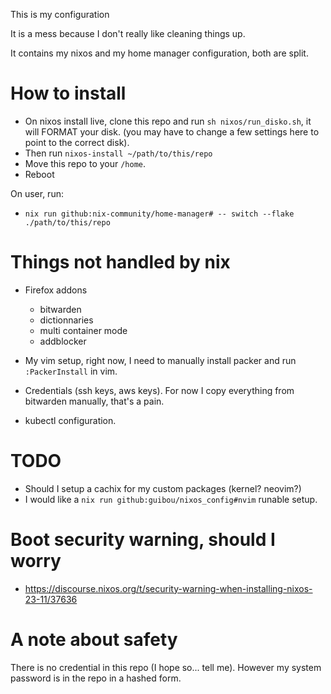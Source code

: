 This is my configuration

It is a mess because I don't really like cleaning things up.

It contains my nixos and my home manager configuration, both are split.

# How to install

- On nixos install live, clone this repo and run `sh nixos/run_disko.sh`, it will FORMAT your disk. (you may have to change a few settings here to point to the correct disk).
- Then run `nixos-install ~/path/to/this/repo`
- Move this repo to your `/home`.
- Reboot

On user, run:

- `nix run github:nix-community/home-manager# -- switch --flake ./path/to/this/repo`

# Things not handled by nix

- Firefox addons

  - bitwarden
  - dictionnaries
  - multi container mode
  - addblocker

- My vim setup, right now, I need to manually install packer and run `:PackerInstall` in vim.

- Credentials (ssh keys, aws keys). For now I copy everything from bitwarden manually, that's a pain.

- kubectl configuration.

# TODO

- Should I setup a cachix for my custom packages (kernel? neovim?)
- I would like a `nix run github:guibou/nixos_config#nvim` runable setup.

# Boot security warning, should I worry

- https://discourse.nixos.org/t/security-warning-when-installing-nixos-23-11/37636

# A note about safety

There is no credential in this repo (I hope so... tell me). However my system password is in the repo in a hashed form.
